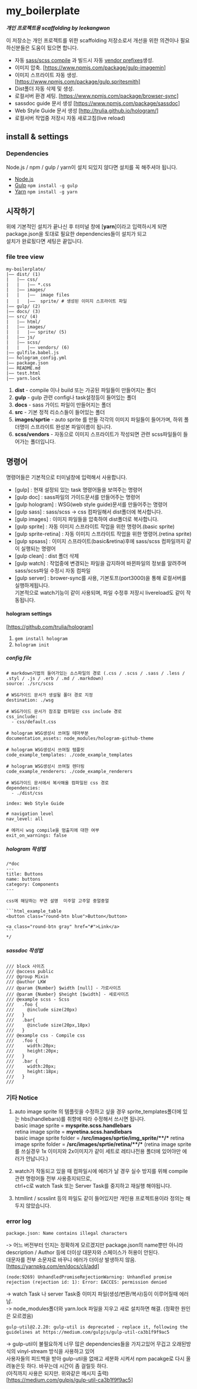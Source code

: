 # my_boilerplate

*__개인 프로젝트용 scaffolding by leekangwon__*

이 저장소는 개인 프로젝트를 위한 scaffolding 저장소로서 개선을 위한 의견이나 필요하신분들은 도움이 됬으면 합니다.

- 자동 [sass/scss compile](https://www.npmjs.com/package/gulp-sass) 과 빌드시 자동 [vendor prefixes](https://www.npmjs.com/package/gulp-autoprefixer)생성.
- 이미지 압축. [https://www.npmjs.com/package/gulp-imagemin]
- 이미지 스프라이트 자동 생성. [https://www.npmjs.com/package/gulp.spritesmith]
- Dist폴더 자동 삭제 및 생성.
- 로컬서버 환경 세팅. [https://www.npmjs.com/package/browser-sync]
- sassdoc guide 문서 생성 [https://www.npmjs.com/package/sassdoc]
- Web Style Guide 문서 생성 [http://trulia.github.io/hologram/]
- 로컬서버 작업중 저장시 자동 새로고침(live reload)

## install & settings

### Dependencies
Node.js / npm / gulp / yarn이 설치 되있지 않다면 설치를 꼭 해주셔야 됩니다.

- [Node.js](http://nodejs.org)
- [Gulp](http://gulpjs.com) `npm install -g gulp`
- [Yarn](https://yarnpkg.com/lang/en/) `npm install -g yarn`

## 시작하기
위에 기본적인 설치가 끝나신 후 터미널 창에 [__yarn__]이라고 입력하시게 되면 package.json을 토대로 필요한 dependencies들이 설치가 되고  
설치가 완료됬다면 세팅은 끝입니다.


### file tree view
```
my-boilerplate/
|—— dist/ (1)
|   |—— css/
|   |   |—— *.css
|   |—— images/
|   |   |——  image files
|   |   |——  sprite/ # 생성된 이미지 스프라이트 파일
|—— gulp/ (2)
|—— docs/ (3)
|—— src/ (4)
|   |—— html/
|   |—— images/
|   |   |—— sprite/ (5)
|   |—— js/
|   |—— scss/
|   |   |—— vendors/ (6)
|—— gulfile.babel.js
|—— hologram_config.yml
|—— package.json
|—— README.md
|—— test.html
|—— yarn.lock
```

1. __dist__ - compile 이나 build 또는 가공된 파일들이 만들어지는 폴더
2. __gulp__ - gulp 관련 config나 task설정등이 들어있는 폴더
3. __docs__ - sass 가이드 파일이 만들어지는 폴더
4. __src__ - 기본 정적 리소스들이 들어있는 폴더
5. __images/sprtie__ - auto sprite 를 만들 각각의 이미지 파일들이 들어가며, 하위 폴더명이 스프라이트 완성본 파일이름이 됩니다.
6. __scss/vendors__ - 자동으로 이미지 스프라이트가 작성되면 관련 scss파일들이 들어가는 폴더입니다.

## 명령어
명령어들은 기본적으로 터미널창에 입력해서 사용합니다.

- [gulp] : 현재 설정되 있는 task 명령어들을 보여주는 명령어
- [gulp doc] : sass파일의 가이드문서를 만들어주는 명령어
- [gulp hologram] : WSG(web style guide)문서를 만들어주는 명령어
- [gulp sass] : sass/scss -> css 컴파일해서 dist폴더에 복사합니다.
- [gulp images] : 이미지 파일들을 압축하여 dist폴더로 복사합니다.
- [gulp sprite] : 자동 이미지 스프라이트 작업을 위한 명령어.(basic sprite)
- [gulp sprite-retina] : 자동 이미지 스프라이트 작업을 위한 명령어.(retina sprite)
- [gulp spsass] : 이미지 스프라이트(basic&retina)후에 sass/scss 컴파일까지 같이 실행되는 명령어
- [gulp clean] : dist 폴더 삭제
- [gulp watch] : 작업중에 변경되는 파일을 감지하여 바뀐파일의 정보를 알려주며 sass/scss파일 수정시 자동 컴파일  
- [gulp server] : brower-sync를 사용, 기본토프(port3000)을 통해 로컬서버를 실행하게됩니다.   
 기본적으로 watch기능이 같이 사용되며, 파일 수정후 저장시 livereload도 같이 작동됩니다.


#### hologram settings
[https://github.com/trulia/hologram]
1. `gem install hologram`
2. `hologram init`

##### config file

    # markdown기법의 들어가있는 소스파일의 경로 (.css / .scss / .sass / .less / .styl / .js / .erb / .md / .markdown)
    source: ./src/scss

    # WSG가이드 문서가 생설될 폴더 경로 지정
    destination: ./wsg

    # WSG가이드 문서가 참조할 컴파일된 css include 경로
    css_include:
      - css/default.css

    # hologram WSG생성시 쓰여질 테마부분
    documentation_assets: node_modules/hologram-github-theme

    # hologram WSG생성시 쓰여질 템플릿
    code_example_templates: ./code_example_templates

    # hologram WSG생성시 쓰여질 렌더링
    code_example_renderers: ./code_example_renderers

    # WSG가이드 문서에서 복사해올 컴파일된 css 경로
    dependencies:
      - ./dist/css

    index: Web Style Guide

    # navigation level
    nav_level: all

    # 에러시 wsg compile을 멈출지에 대한 여부
    exit_on_warnings: false


##### hologram 작성법
    /*doc
    ---
    title: Buttons
    name: buttons
    category: Components
    ---

    css에 해당하는 부연 설명  미주알 고주알 중얼중얼

    ```html_example_table
    <button class="round-btn blue">Button</button>

    <a class="round-btn gray" href="#">Link</a>
    ```
    */

##### sassdoc 작성법
    /// block 사이즈
    /// @access public
    /// @group Mixin
    /// @author LKW
    /// @param {Number} $width [null] - 가로사이즈
    /// @param {Number} $height [$width] - 세로사이즈
    /// @example scss - Scss
    ///   .foo {
    ///   	@include size(20px)
    ///   }
    ///   .bar{
    ///   	@include size(20px,18px)
    ///   }
    /// @example css - Compile css
    ///   .foo {
    ///     width:20px;
    ///     height:20px;
    ///   }
    ///   .bar {
    ///     width:20px;
    ///     height:18px;
    ///   }
    ///


### 기타 Notice

 1. auto image sprite 의 템플릿을 수정하고 싶을 경우 sprite_templates폴더에 있는 hbs(handlebars)를 취향에 따라 수정해서 쓰시면 됩니다.  
    basic image sprite = __mysprite.scss.handlebars__   
    retina image sprite = __myretina.scss.handlebars__     
    basic image sprite folder = __/src/images/sprtie/img_sprite/**/*__
    retina image sprite folder = __/src/images/sprtie/retina/**/*__
    (retina image sprite를 쓰실경우 1x 이미지와 2x이미지가 같이 세트로 레티나전용 폴더에 있어야만 에러가 안납니다.)    

 2. watch가 작동되고 있을 때 컴파일시에 에러가 날 경우 실수 방지를 위해 compile관련 명령어들 전부 사용중지되므로,    
    ctrl+c로 watch Task 또는 Server Task를 중지하고 재실행 해야됩니다.

 3. htmllint / scsslint 등의 파일도 같이 들어있지만 개인용 프로젝트용이라 정의는 해두지 않았습니다.


### error log

    package.json: Name contains illegal characters

-> 어느 버전부터 인지는 정확하게 모르겠지만 package.json의 name뿐만 아니라 description / Author 등에 더이상 대문자와 스페이스가 허용이 안된다.    
대문자를 전부 소문자로 바꾸니 에러가 더이상 발생하지 않음.   
[https://yarnpkg.com/en/docs/cli/add]

    (node:9269) UnhandledPromiseRejectionWarning: Unhandled promise rejection (rejection id: 1): Error: EACCES: permission denied

-> watch Task 나 server Task중 이미지 파일(생성/변환/복사)등이 이루어질때 에러남.  
-> node_modules폴더와 yarn.lock 파일을 지우고 새로 설치하면 해결. (정확한 원인은 모르겠음)

    gulp-util@2.2.20: gulp-util is deprecated - replace it, following the guidelines at https://medium.com/gulpjs/gulp-util-ca3b1f9f9ac5

-> gulp-util이 불필요하게 너무 많은 dependencies들을 가지고있어 무겁고 오래된방식의 vinyl-stream 방식을 사용하고 있어  
사용자들의 피드백을 받아 gulp-util을 없애고 세분화 시켜서 npm pacakge로 다시 올려놓은듯 하다. 바꾸는데 시간이 좀 걸릴듯 하다.  
(아직까지 사용은 되지만. 위와같은 메시지 출력)
[https://medium.com/gulpjs/gulp-util-ca3b1f9f9ac5]
